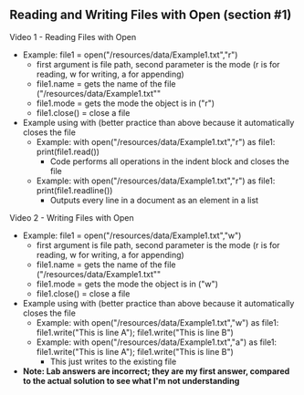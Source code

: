 ## Reading and Writing Files with Open (section #1)

Video 1 - Reading Files with Open
- Example: file1 = open("/resources/data/Example1.txt","r")
  - first argument is file path, second parameter is the mode (r is for reading, w for writing, a for appending)
  - file1.name = gets the name of the file ("/resources/data/Example1.txt""
  - file1.mode = gets the mode the object is in ("r")
  - file1.close() = close a file
- Example using with (better practice than above because it automatically closes the file
  - Example: with open("/resources/data/Example1.txt","r") as file1: print(file1.read())
    - Code performs all operations in the indent block and closes the file
  - Example: with open("/resources/data/Example1.txt","r") as file1: print(file1.readline())
    - Outputs every line in a document as an element in a list

Video 2 - Writing Files with Open
- Example: file1 = open("/resources/data/Example1.txt","w")
  - first argument is file path, second parameter is the mode (r is for reading, w for writing, a for appending)
  - file1.name = gets the name of the file ("/resources/data/Example1.txt""
  - file1.mode = gets the mode the object is in ("w")
  - file1.close() = close a file
- Example using with (better practice than above because it automatically closes the file
  - Example: with open("/resources/data/Example1.txt","w") as file1: file1.write("This is line A"); file1.write("This is line B")
  - Example: with open("/resources/data/Example1.txt","a") as file1: file1.write("This is line A"); file1.write("This is line B")
    - This just writes to the existing file
- __Note: Lab answers are incorrect; they are my first answer, compared to the actual solution to see what I'm not understanding__
